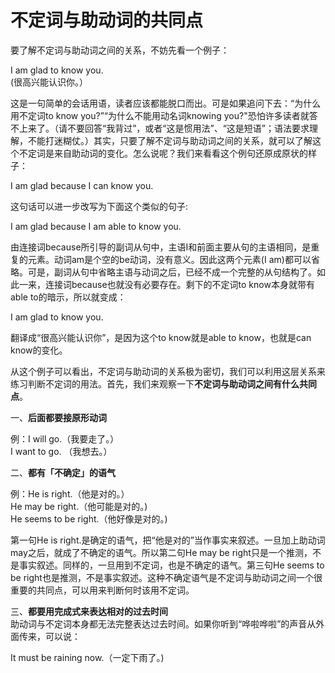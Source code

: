 # 不定词与助动词的共同点

要了解不定词与助动词之间的关系，不妨先看一个例子：
>  
I am glad to know you.  
(很高兴能认识你。）

这是一句简单的会话用语，读者应该都能脱口而出。可是如果追问下去：“为什么用不定词to know you?”“为什么不能用动名词knowing you?"恐怕许多读者就答不上来了。（请不要回答“我背过”，或者“这是惯用法”、“这是短语”；语法要求理解，不能打迷糊仗。）其实，只要了解不定词与助动词之间的关系，就可以了解这个不定词是来自助动词的变化。怎么说呢？我们来看看这个例句还原成原状的样子：

>  
I am glad because I can know you.  

这句话可以进一步改写为下面这个类似的句子:

>  
I am glad because I am able to know you.  

由连接词because所引导的副词从句中，主语I和前面主要从句的主语相同，是重复的元素。动词am是个空的be动词，没有意义。因此这两个元素(I am)都可以省略。可是，副词从句中省略主语与动词之后，已经不成一个完整的从句结构了。如此一来，连接词because也就没有必要存在。剩下的不定词to know本身就带有able to的暗示，所以就变成：

>  
I am glad to know you.  

翻译成“很高兴能认识你”，是因为这个to know就是able to know，也就是can know的变化。

从这个例子可以看出，不定词与助动词的关系极为密切，我们可以利用这层关系来练习判断不定词的用法。首先，我们来观察一下**不定词与助动词之间有什么共同点**。

一、**后面都要接原形动词**
>  
例：I will go.（我要走了。）  
I want to go. （我想去。）  

二、**都有「不确定」的语气**
>  
例：He is right.（他是对的。）  
He may be right.（他可能是对的。)  
He seems to be right.（他好像是对的。)

第一句He is right.是确定的语气，把“他是对的”当作事实来叙述。一旦加上助动词may之后，就成了不确定的语气。所以第二句He may be right只是一个推测，不是事实叙述。同样的，一旦用到不定词，也是不确定的语气。第三句He seems to be right也是推测，不是事实叙述。这种不确定语气是不定词与助动词之间一个很重要的共同点，可以用来判断何时该用不定词。

三、**都要用完成式来表达相对的过去时间**  
助动词与不定词本身都无法完整表达过去时间。如果你听到“哗啦哗啦”的声音从外面传来，可以说：

>  
It must be raining now.（一定下雨了。)

